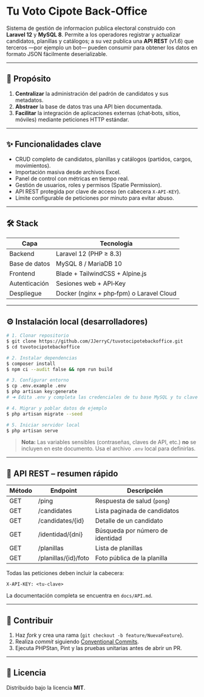 # Tu Voto Cipote Back‑Office

Sistema de gestión de informacion publica electoral construido con **Laravel 12** y **MySQL 8**. Permite a los operadores registrar y actualizar candidatos, planillas y catálogos; a su vez publica una **API REST** (v1.6) que terceros —por ejemplo un bot— pueden consumir para obtener los datos en formato JSON fácilmente deserializable.

---

## 🎯 Propósito

1. **Centralizar** la administración del padrón de candidatos y sus metadatos.
2. **Abstraer** la base de datos tras una API bien documentada.
3. **Facilitar** la integración de aplicaciones externas (chat‑bots, sitios, móviles) mediante peticiones HTTP estándar.

---

## ✨ Funcionalidades clave

- CRUD completo de candidatos, planillas y catálogos (partidos, cargos, movimientos).
- Importación masiva desde archivos Excel.
- Panel de control con métricas en tiempo real.
- Gestión de usuarios, roles y permisos (Spatie Permission).
- API REST protegida por clave de acceso (en cabecera `X-API-KEY`).
- Límite configurable de peticiones por minuto para evitar abuso.

---

## 🛠️ Stack

| Capa         | Tecnología |
|--------------|------------|
| Backend      | Laravel 12 (PHP ≥ 8.3) |
| Base de datos| MySQL 8 / MariaDB 10 |
| Frontend     | Blade + TailwindCSS + Alpine.js |
| Autenticación| Sesiones web + API‑Key |
| Despliegue   | Docker (nginx + php‑fpm) o Laravel Cloud |

---

## ⚙️ Instalación local (desarrolladores)

```bash
# 1. Clonar repositorio
$ git clone https://github.com/JJerryC/tuvotocipotebackoffice.git
$ cd tuvotocipotebackoffice

# 2. Instalar dependencias
$ composer install
$ npm ci --audit false && npm run build

# 3. Configurar entorno
$ cp .env.example .env
$ php artisan key:generate
# ➜ Edita .env y completa las credenciales de tu base MySQL y tu clave para la API

# 4. Migrar y poblar datos de ejemplo
$ php artisan migrate --seed

# 5. Iniciar servidor local
$ php artisan serve
```

> **Nota:** Las variables sensibles (contraseñas, claves de API, etc.) **no** se incluyen en este documento. Usa el archivo `.env` local para definirlas.

---

## 📡 API REST – resumen rápido

| Método | Endpoint | Descripción |
|--------|----------|-------------|
| GET | /ping | Respuesta de salud (`pong`) |
| GET | /candidates | Lista paginada de candidatos |
| GET | /candidates/{id} | Detalle de un candidato |
| GET | /identidad/{dni} | Búsqueda por número de identidad |
| GET | /planillas | Lista de planillas |
| GET | /planillas/{id}/foto | Foto pública de la planilla |

Todas las peticiones deben incluir la cabecera:

```http
X-API-KEY: <tu-clave>
```

La documentación completa se encuentra en `docs/API.md`.

---

## 🤝 Contribuir

1. Haz *fork* y crea una rama (`git checkout -b feature/NuevaFeature`).
2. Realiza *commit* siguiendo [Conventional Commits](https://www.conventionalcommits.org/).
3. Ejecuta PHPStan, Pint y las pruebas unitarias antes de abrir un PR.

---

## 📜 Licencia

Distribuido bajo la licencia **MIT**.
